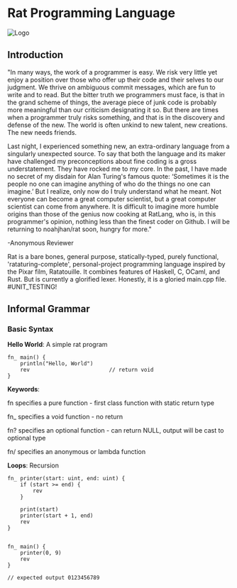 # Rat Programming Language

![Logo](https://cdn.discordapp.com/attachments/786456071878606879/1350353863592378438/rato.png?ex=67d66e89&is=67d51d09&hm=0772633909c9b9d53cf95ada063bcda717894e0ac42d71bfa4817b6e6557a3c0&)

## Introduction

"In many ways, the work of a programmer is easy. We risk very little yet enjoy a position over those who offer up their code and their selves to our judgment. We thrive on ambiguous commit messages, which are fun to write and to read. But the bitter truth we programmers must face, is that in the grand scheme of things, the average piece of junk code is probably more meaningful than our criticism designating it so. But there are times when a programmer truly risks something, and that is in the discovery and defense of the new. The world is often unkind to new talent, new creations. The new needs friends.

Last night, I experienced something new, an extra-ordinary language from a singularly unexpected source. To say that both the language and its maker have challenged my preconceptions about fine coding is a gross understatement. They have rocked me to my core. In the past, I have made no secret of my disdain for Alan Turing's famous quote: ‘Sometimes it is the people no one can imagine anything of who do the things no one can imagine.’ But I realize, only now do I truly understand what he meant. Not everyone can become a great computer scientist, but a great computer scientist can come from anywhere. It is difficult to imagine more humble origins than those of the genius now cooking at RatLang, who is, in this programmer's opinion, nothing less than the finest coder on Github. I will be returning to noahjhan/rat soon, hungry for more."

-Anonymous Reviewer

Rat is a bare bones, general purpose, statically-typed, purely functional, 'rataturing-complete', personal-project programming language inspired by the Pixar film, Ratatouille. It combines features of Haskell, C, OCaml, and Rust. But is currently a glorified lexer. Honestly, it is a gloried main.cpp file. #UNIT_TESTING! 

## Informal Grammar

### Basic Syntax

**Hello World**: A simple rat program

    fn_ main() {
        println("Hello, World")
        rev                         // return void
    }

**Keywords**: 

fn specifies a pure function - first class function with static return type

fn_ specifies a void function - no return 

fn? specifies an optional function - can return NULL, output will be cast to optional type

fn/ specifies an anonymous or lambda function

**Loops**: Recursion


    fn_ printer(start: uint, end: uint) {
        if (start >= end) {
            rev
        }

        print(start)
        printer(start + 1, end)
        rev
    }


    fn_ main() {
        printer(0, 9)
        rev
    }
    
    // expected output 0123456789
